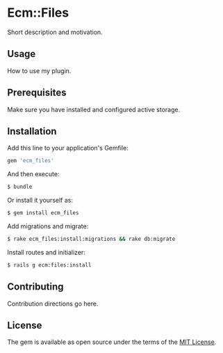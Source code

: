 # Ecm::Files
Short description and motivation.

## Usage
How to use my plugin.

## Prerequisites

Make sure you have installed and configured active storage.

## Installation
Add this line to your application's Gemfile:

```ruby
gem 'ecm_files'
```

And then execute:
```bash
$ bundle
```

Or install it yourself as:
```bash
$ gem install ecm_files
```

Add migrations and migrate:

```bash
$ rake ecm_files:install:migrations && rake db:migrate
```

Install routes and initializer:

```bash
$ rails g ecm:files:install
```

## Contributing
Contribution directions go here.

## License
The gem is available as open source under the terms of the [MIT License](https://opensource.org/licenses/MIT).
